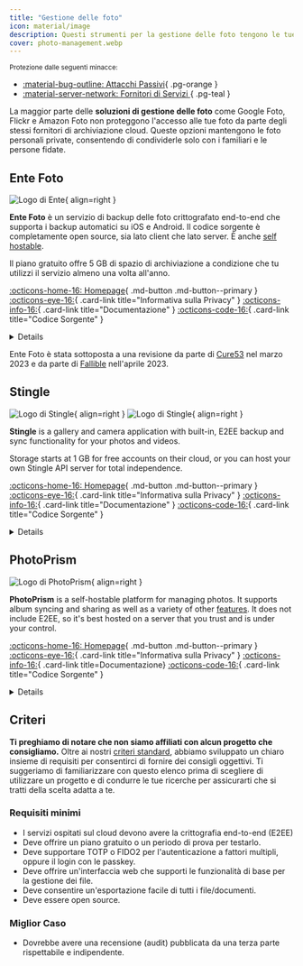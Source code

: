 ```yaml
---
title: "Gestione delle foto"
icon: material/image
description: Questi strumenti per la gestione delle foto tengono le tue foto personali al riparo dagli occhi indiscreti dei fornitori di servizi di archiviazione su cloud e di altre parti non autorizzate.
cover: photo-management.webp
---
```


<small>Protezione dalle seguenti minacce:</small>

- [:material-bug-outline: Attacchi Passivi](basics/common-threats.md#security-and-privacy){ .pg-orange }
- [:material-server-network: Fornitori di Servizi ](basics/common-threats.md#privacy-from-service-providers){ .pg-teal }

La maggior parte delle **soluzioni di gestione delle foto** come Google Foto, Flickr e Amazon Foto non proteggono l'accesso alle tue foto da parte degli stessi fornitori di archiviazione cloud. Queste opzioni mantengono le foto personali private, consentendo di condividerle solo con i familiari e le persone fidate.

## Ente Foto

<div class="admonition recommendation" markdown>

![Logo di Ente](assets/img/photo-management/ente.svg){ align=right }

**Ente Foto** è un servizio di backup delle foto crittografato end-to-end che supporta i backup automatici su iOS e Android. Il codice sorgente è completamente open source, sia lato client che lato server. È anche [self hostable](https://github.com/ente-io/ente/tree/main/server#self-hosting).

Il piano gratuito offre 5 GB di spazio di archiviazione a condizione che tu utilizzi il servizio almeno una volta all'anno.

[:octicons-home-16: Homepage](https://ente.io){ .md-button .md-button--primary }
[:octicons-eye-16:](https://ente.io/privacy){ .card-link title="Informativa sulla Privacy" }
[:octicons-info-16:](https://ente.io/faq){ .card-link title="Documentazione" }
[:octicons-code-16:](https://github.com/ente-io/ente){ .card-link title="Codice Sorgente" }

<details class="downloads" markdown><0>Scarica</0>

- [:simple-googleplay: Google Play](https://play.google.com/store/apps/details?id=io.ente.photos)
- [:simple-appstore: App Store](https://apps.apple.com/app/id1542026904)
- [:simple-github: GitHub](https://github.com/ente-io/ente/releases?q=photos)
- [:simple-android: Android](https://ente.io/download)
- [:fontawesome-brands-windows: Windows](https://ente.io/download)
- [:simple-apple: macOS](https://ente.io/download)
- [:simple-linux: Linux](https://ente.io/download)
- [:octicons-browser-16: Web](https://web.ente.io)

</details>

</div>

Ente Foto è stata sottoposta a una revisione da parte di [Cure53](https://ente.io/blog/cryptography-audit) nel marzo 2023 e da parte di [Fallible](https://ente.io/reports/Fallible-Audit-Report-19-04-2023.pdf) nell'aprile 2023.

## Stingle

<div class="admonition recommendation" markdown>

![Logo di Stingle](assets/img/photo-management/stingle.png#only-light){ align=right }
![Logo di Stingle](assets/img/photo-management/stingle-dark.png#only-dark){ align=right }

**Stingle** is a gallery and camera application with built-in, E2EE backup and sync functionality for your photos and videos.

Storage starts at 1 GB for free accounts on their cloud, or you can host your own Stingle API server for total independence.

[:octicons-home-16: Homepage](https://stingle.org){ .md-button .md-button--primary }
[:octicons-eye-16:](https://stingle.org/privacy){ .card-link title="Informativa sulla Privacy" }
[:octicons-info-16:](https://stingle.org/faq){ .card-link title="Documentazione" }
[:octicons-code-16:](https://github.com/stingle){ .card-link title="Codice Sorgente" }

<details class="downloads" markdown><0>Scarica</0>

- [:simple-googleplay: Google Play](https://play.google.com/store/apps/details?id=org.stingle.photos)
- [:simple-appstore: App Store](https://apps.apple.com/app/id1582535448)
- [:simple-github: GitHub](https://github.com/stingle/stingle-photos-android/releases)

</details>

</div>

## PhotoPrism

<div class="admonition recommendation" markdown>

![Logo di PhotoPrism](assets/img/photo-management/photoprism.svg){ align=right }

**PhotoPrism** is a self-hostable platform for managing photos. It supports album syncing and sharing as well as a variety of other [features](https://photoprism.app/features). It does not include E2EE, so it's best hosted on a server that you trust and is under your control.

[:octicons-home-16: Homepage](https://photoprism.app){ .md-button .md-button--primary }
[:octicons-eye-16:](https://photoprism.app/privacy){ .card-link title="Informativa sulla Privacy" }
[:octicons-info-16:](https://photoprism.app/kb){ .card-link title=Documentazione}
[:octicons-code-16:](https://github.com/photoprism){ .card-link title="Codice Sorgente" }

<details class="downloads" markdown><0>Scarica</0>

- [:simple-github: GitHub](https://github.com/photoprism)

</details>

</div>

## Criteri

**Ti preghiamo di notare che non siamo affiliati con alcun progetto che consigliamo.** Oltre ai nostri [criteri standard](about/criteria.md), abbiamo sviluppato un chiaro insieme di requisiti per consentirci di fornire dei consigli oggettivi. Ti suggeriamo di familiarizzare con questo elenco prima di scegliere di utilizzare un progetto e di condurre le tue ricerche per assicurarti che si tratti della scelta adatta a te.

### Requisiti minimi

- I servizi ospitati sul cloud devono avere la crittografia end-to-end (E2EE)
- Deve offrire un piano gratuito o un periodo di prova per testarlo.
- Deve supportare TOTP o FIDO2 per l'autenticazione a fattori multipli, oppure il login con le passkey.
- Deve offrire un'interfaccia web che supporti le funzionalità di base per la gestione dei file.
- Deve consentire un'esportazione facile di tutti i file/documenti.
- Deve essere open source.

### Miglior Caso

- Dovrebbe avere una recensione (audit) pubblicata da una terza parte rispettabile e indipendente.
